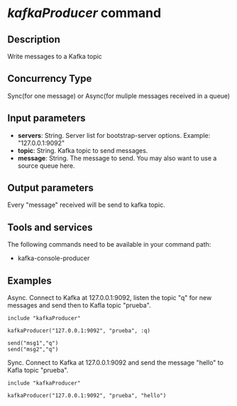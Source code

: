 # *kafkaProducer* command

## Description

Write messages to a Kafka topic

## Concurrency Type

Sync(for one message) or Async(for muliple messages received in a queue)

## Input parameters

- **servers**: String. Server list for bootstrap-server options. Example: "127.0.0.1:9092"
- **topic**: String. Kafka topic to send messages.
- **message**: String. The message to send. You may also want to use a source queue here.

## Output parameters

Every "message" received will be send to kafka topic.

## Tools and services

The following commands need to be available in your command path:

- kafka-console-producer

## Examples

Async. Connect to Kafka at 127.0.0.1:9092, listen the topic "q" for new messages and send then to Kafla topic "prueba".

``` text
include "kafkaProducer"

kafkaProducer("127.0.0.1:9092", "prueba", :q)

send("msg1","q")
send("msg2","q")
```

Sync. Connect to Kafka at 127.0.0.1:9092 and send the message "hello" to Kafla topic "prueba".

``` text
include "kafkaProducer"

kafkaProducer("127.0.0.1:9092", "prueba", "hello")
```
